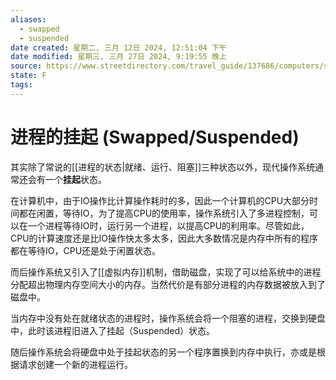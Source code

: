 ```yaml
---
aliases:
  - swapped
  - suspended
date created: 星期二, 三月 12日 2024, 12:51:04 下午
date modified: 星期三, 三月 27日 2024, 9:19:55 晚上
source: https://www.streetdirectory.com/travel_guide/137686/computers/suspended_process.html
state: F
tags: 
---
```


# 进程的挂起 (Swapped/Suspended)

其实除了常说的[[进程的状态|就绪、运行、阻塞]]三种状态以外，现代操作系统通常还会有一个**挂起**状态。

在计算机中，由于IO操作比计算操作耗时的多，因此一个计算机的CPU大部分时间都在闲置，等待IO，为了提高CPU的使用率，操作系统引入了多进程控制，可以在一个进程等待IO时，运行另一个进程，以提高CPU的利用率。尽管如此，CPU的计算速度还是比IO操作快太多太多，因此大多数情况是内存中所有的程序都在等待IO，CPU还是处于闲置状态。

而后操作系统又引入了[[虚拟内存]]机制，借助磁盘，实现了可以给系统中的进程分配超出物理内存空间大小的内存。当然代价是有部分进程的内存数据被放入到了磁盘中。

当内存中没有处在就绪状态的进程时，操作系统会将一个阻塞的进程，交换到硬盘中，此时该进程旧进入了挂起（Suspended）状态。

随后操作系统会将硬盘中处于挂起状态的另一个程序置换到内存中执行，亦或是根据请求创建一个新的进程运行。